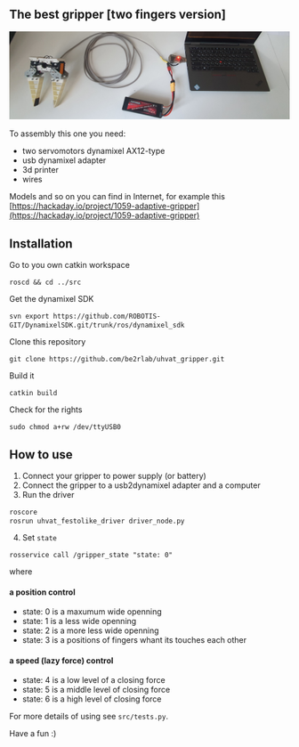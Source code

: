 
## The best gripper [two fingers version]

![schema](docs/schema.jpg)

To assembly this one you need:

- two servomotors dynamixel AX12-type
- usb dynamixel adapter
- 3d printer
- wires

Models and so on you can find in Internet, for example this [https://hackaday.io/project/1059-adaptive-gripper](https://hackaday.io/project/1059-adaptive-gripper)

## Installation

Go to you own catkin workspace

```
roscd && cd ../src
```

Get the dynamixel SDK

```
svn export https://github.com/ROBOTIS-GIT/DynamixelSDK.git/trunk/ros/dynamixel_sdk
```

Clone this repository

```
git clone https://github.com/be2rlab/uhvat_gripper.git
```

Build it

```
catkin build
```

Check for the rights

```
sudo chmod a+rw /dev/ttyUSB0
```

## How to use

1. Connect your gripper to power supply (or battery)
2. Connect the gripper to a usb2dynamixel adapter and a computer
3. Run the driver

```
roscore
rosrun uhvat_festolike_driver driver_node.py
```

4. Set `state`

```
rosservice call /gripper_state "state: 0"
```

where 

#### a position control

- state: 0 is a maxumum wide openning
- state: 1 is a less wide openning
- state: 2 is a more less wide openning
- state: 3 is a positions of fingers whant its touches  each other

#### a speed (lazy force) control
- state: 4 is a low level of a closing force
- state: 5 is a middle level of closing force
- state: 6 is a high level of closing force


For more details of using see `src/tests.py`.

Have a fun :)

